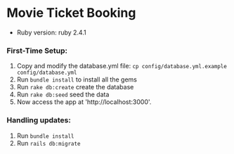 # Movie Ticket Booking

* Ruby version: ruby 2.4.1

### First-Time Setup:

1. Copy and modify the database.yml file: `cp config/database.yml.example config/database.yml`
2. Run `bundle install` to install all the gems
3. Run `rake db:create` create the database
4. Run `rake db:seed` seed the data
5. Now access the app at 'http://localhost:3000'.

### Handling updates:

1. Run `bundle install`
2. Run `rails db:migrate`
